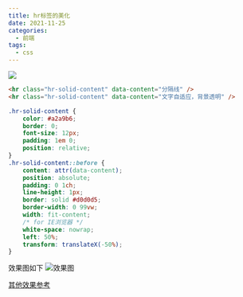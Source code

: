 ```yaml
---
title: hr标签的美化
date: 2021-11-25
categories:
  - 前端
tags:
  - css
---
```


![](https://cdn.jsdelivr.net/gh/levidc/blogImg/img/36.jpg)

<!-- more -->

```html
<hr class="hr-solid-content" data-content="分隔线" />
<hr class="hr-solid-content" data-content="文字自适应，背景透明" />
```

```css
.hr-solid-content {
	color: #a2a9b6;
	border: 0;
	font-size: 12px;
	padding: 1em 0;
	position: relative;
}
.hr-solid-content::before {
	content: attr(data-content);
	position: absolute;
	padding: 0 1ch;
	line-height: 1px;
	border: solid #d0d0d5;
	border-width: 0 99vw;
	width: fit-content;
	/* for IE浏览器 */
	white-space: nowrap;
	left: 50%;
	transform: translateX(-50%);
}
```

效果图如下
![效果图](/blog/assets/studyImg/hr.jpg)

[其他效果参考](https://www.haorooms.com/post/css_hr_line)
